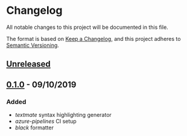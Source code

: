 # Changelog

All notable changes to this project will be documented in this file.

The format is based on [Keep a Changelog][keepachangelog],
and this project adheres to [Semantic Versioning][semver].

## [Unreleased]

## [0.1.0] - 09/10/2019

### Added

- _textmate_ syntax highlighting generator
- _azure-pipelines_ CI setup
- _black_ formatter

[keepachangelog]: https://keepachangelog.com/en/1.0.0/
[semver]: https://semver.org/spec/v2.0.0.html

[Unreleased]: https://github.com/danixeee/textx-gen-coloring/compare/v0.1.0...HEAD
[0.1.0]: https://github.com/danixeee/textx-gen-coloring/compare/80eb53ad926e79c284d36213360ec75515740634...v0.1.0
